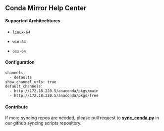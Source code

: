## Conda Mirror Help Center

#### Supported Architechtures

- ```linux-64```

- ```win-64```

- ```osx-64```

#### Configuration

```bash
channels:
  - defaults
show_channel_urls: true
default_channels:
  - http://172.18.220.5/anaconda/pkgs/main
  - http://172.18.220.5/anaconda/pkgs/free
```

#### Contribute

If more syncing repos are needed, please pull request to [**sync_conda.py**](https://github.com/litun5315/hfutail-mirrorsync/blob/master/mirrors_sync/sync_conda.py) in our github syncing scripts repository.
